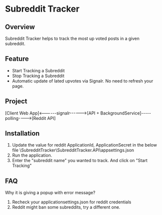 ﻿# Subreddit Tracker

## Overview
Subreddit Tracker helps to track the most up voted posts in a given subreddit.

## Feature

- Start Tracking a Subreddit
- Stop Tracking a Subreddit
- Automatic update of lated upvotes via Signalr. No need to refresh your page.


## Project 

[Client Web App]<------signalr------>[API + BackgroundService]-----polling---->[Reddit API]


## Installation
1. Update the value for reddit ApplicationId, ApplicationSecret in the below file
\SubredditTracker\SubredditTracker.API\appsettings.json
2. Run the application.
3. Enter the "subreddit name" you wanted to track. And click on "Start Tracking"
 
## FAQ
Why it is giving a popup with error message?
1. Recheck your applicationsettings.json for reddit credentials
2. Reddit might ban some subreddits, try a different one.


